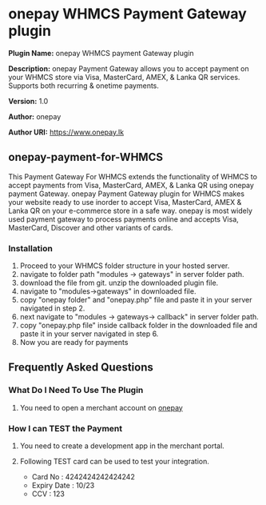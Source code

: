 # onepay WHMCS Payment Gateway plugin

**Plugin Name:** onepay WHMCS payment Gateway plugin

**Description:** onepay Payment Gateway allows you to accept payment on your WHMCS store via Visa, MasterCard, AMEX, & Lanka QR services. Supports both recurring & onetime payments.

**Version:** 1.0

**Author:** onepay 

**Author URI:** https://www.onepay.lk



## onepay-payment-for-WHMCS
This Payment Gateway For WHMCS extends the functionality of WHMCS to accept payments from Visa, MasterCard, AMEX, & Lanka QR using onepay payment Gateway. onepay Payment Gateway plugin for WHMCS makes your website ready to use inorder to accept Visa, MasterCard, AMEX & Lanka QR on your e-commerce store in a safe way.   onepay is most widely used payment gateway to process payments online and accepts Visa, MasterCard, Discover and other variants of cards.

### Installation
1. 	Proceed to your WHMCS folder structure in your hosted server.
2.  navigate to folder path "modules -> gateways" in server folder path.
3.  download the file from git. unzip the downloaded plugin file.
4. 	navigate to "modules->gateways" in downloaded file.
5. 	copy "onepay folder" and "onepay.php" file and paste it in your server navigated in step 2.
6.	next navigate to "modules -> gateways-> callback" in server folder path.
7. 	copy "onepay.php file" inside callback folder in the downloaded file and paste it in your server navigated in step 6.
8.  Now you are ready for payments 



## Frequently Asked Questions


### What Do I Need To Use The Plugin

1.	You need to open a merchant account on [onepay](https://merchant-v2.onepay.lk/#/login)

### How I can TEST the Payment
1.	You need to create a development app in the merchant portal.

2. Following TEST card can be used to test your integration.
    * Card No : 4242424242424242
    * Expiry Date : 10/23
    * CCV : 123

